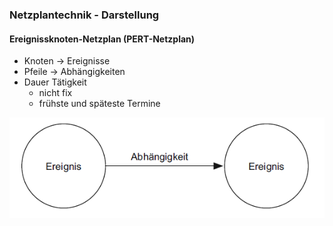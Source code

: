 ### Netzplantechnik - Darstellung
#### Ereignissknoten-Netzplan (PERT-Netzplan)

- Knoten -> Ereignisse
- Pfeile -> Abhängigkeiten
- Dauer Tätigkeit
  - nicht fix
  - frühste und späteste Termine

![Ereignissknoten-Netzplan](folien/4_projektorganisation/images/Netzplantechnik_PERT.png)
